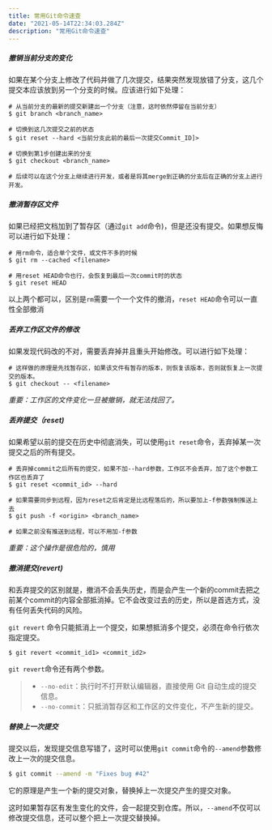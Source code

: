```yaml
---
title: 常用Git命令速查
date: "2021-05-14T22:34:03.284Z"
description: "常用Git命令速查"
---
```


#####  撤销当前分支的变化

如果在某个分支上修改了代码并做了几次提交，结果突然发现放错了分支，这几个提交本应该放到另一个分支的时候。应该进行如下处理：

```shell
# 从当前分支的最新的提交新建出一个分支（注意，这时依然停留在当前分支）
$ git branch <branch_name>

# 切换到这几次提交之前的状态
$ git reset --hard <当前分支此前的最后一次提交Commit_ID]>

# 切换到第1步创建出来的分支
$ git checkout <branch_name>

# 后续可以在这个分支上继续进行开发，或者是将其merge到正确的分支后在正确的分支上进行开发。
```



##### 撤消暂存区文件

如果已经把文档加到了暂存区（通过`git add`命令)，但是还没有提交。如果想反悔可以进行如下处理：

```shell
# 用rm命令，适合单个文件，或文件不多的时候
$ git rm --cached <filename>

# 用reset HEAD命令也行，会恢复到最后一次commit时的状态
$ git reset HEAD
```

以上两个都可以，区别是`rm`需要一个一个文件的撤消，`reset HEAD`命令可以一直性全部撤消



##### 丢弃工作区文件的修改

如果发现代码改的不对，需要丢弃掉并且重头开始修改。可以进行如下处理：

```shell
# 这样做的原理是先找暂存区，如果该文件有暂存的版本，则恢复该版本，否则就恢复上一次提交的版本。
$ git checkout -- <filename>
```

*重要：工作区的文件变化一旦被撤销，就无法找回了。*



##### 丢弃提交（reset)

如果希望以前的提交在历史中彻底消失，可以使用`git reset`命令，丢弃掉某一次提交之后的所有提交。

```shell
# 丢弃掉commit之后所有的提交，如果不加--hard参数，工作区不会丢弃，加了这个参数工作区也丢弃了
$ git reset <commit_id> --hard

# 如果需要同步到远程，因为reset之后肯定是比远程落后的，所以要加上-f参数强制推送上去
$ git push -f <origin> <branch_name>

# 如果之前没有推送到远程，可以不用加-f参数
```

*重要：这个操作是很危险的，慎用*



##### 撤消提交(revert)

和丢弃提交的区别就是，撤消不会丢失历史，而是会产生一个新的commit去把之前某个commit的内容全部抵消掉。它不会改变过去的历史，所以是首选方式，没有任何丢失代码的风险。

`git revert` 命令只能抵消上一个提交，如果想抵消多个提交，必须在命令行依次指定提交。

```shell
$ git revert <commit_id1> <commit_id2> 
```

`git revert`命令还有两个参数。

> - `--no-edit`：执行时不打开默认编辑器，直接使用 Git 自动生成的提交信息。
> - `--no-commit`：只抵消暂存区和工作区的文件变化，不产生新的提交。



##### 替换上一次提交

提交以后，发现提交信息写错了，这时可以使用`git commit`命令的`--amend`参数修改上一次的提交信息。

 ```bash
 $ git commit --amend -m "Fixes bug #42"
 ```

它的原理是产生一个新的提交对象，替换掉上一次提交产生的提交对象。

这时如果暂存区有发生变化的文件，会一起提交到仓库。所以，`--amend`不仅可以修改提交信息，还可以整个把上一次提交替换掉。

